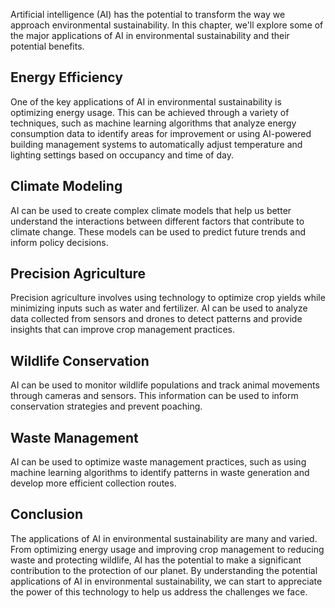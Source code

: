 
Artificial intelligence (AI) has the potential to transform the way we approach environmental sustainability. In this chapter, we'll explore some of the major applications of AI in environmental sustainability and their potential benefits.

Energy Efficiency
-----------------

One of the key applications of AI in environmental sustainability is optimizing energy usage. This can be achieved through a variety of techniques, such as machine learning algorithms that analyze energy consumption data to identify areas for improvement or using AI-powered building management systems to automatically adjust temperature and lighting settings based on occupancy and time of day.

Climate Modeling
----------------

AI can be used to create complex climate models that help us better understand the interactions between different factors that contribute to climate change. These models can be used to predict future trends and inform policy decisions.

Precision Agriculture
---------------------

Precision agriculture involves using technology to optimize crop yields while minimizing inputs such as water and fertilizer. AI can be used to analyze data collected from sensors and drones to detect patterns and provide insights that can improve crop management practices.

Wildlife Conservation
---------------------

AI can be used to monitor wildlife populations and track animal movements through cameras and sensors. This information can be used to inform conservation strategies and prevent poaching.

Waste Management
----------------

AI can be used to optimize waste management practices, such as using machine learning algorithms to identify patterns in waste generation and develop more efficient collection routes.

Conclusion
----------

The applications of AI in environmental sustainability are many and varied. From optimizing energy usage and improving crop management to reducing waste and protecting wildlife, AI has the potential to make a significant contribution to the protection of our planet. By understanding the potential applications of AI in environmental sustainability, we can start to appreciate the power of this technology to help us address the challenges we face.
